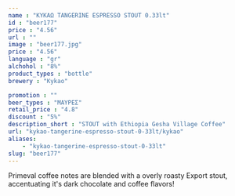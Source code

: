 ```yaml
---
name : "ΚΥΚΑΩ TANGERINE ESPRESSO STOUT 0.33lt"
id : "beer177"
price : "4.56"
url : ""
image : "beer177.jpg"
price : "4.56"
language : "gr"
alchohol : "8%"
product_types : "bottle"
brewery : "Kykao"

promotion : ""
beer_types : "ΜΑΥΡΕΣ"
retail_price : "4.8"
discount : "5%"
description_short : "STOUT with Ethiopia Gesha Village Coffee"
url: "kykao-tangerine-espresso-stout-0-33lt/kykao"
aliases: 
    - "kykao-tangerine-espresso-stout-0-33lt"
slug: "beer177"
---
```


Primeval coffee notes are blended with a overly roasty Export stout, accentuating it&#39;s dark chocolate and coffee flavors!